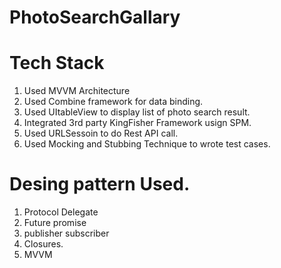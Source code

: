 # PhotoSearchGallary


# Tech Stack 

1. Used MVVM Architecture 
2. Used Combine framework for data binding. 
3. Used UItableView to display list of photo search result. 
4. Integrated 3rd party KingFisher Framework  usign SPM. 
5. Used URLSessoin to do Rest API call. 
6. Used Mocking and Stubbing Technique to wrote test cases. 


# Desing pattern Used. 

1. Protocol Delegate 
2. Future promise
3. publisher subscriber 
4. Closures. 
5. MVVM


